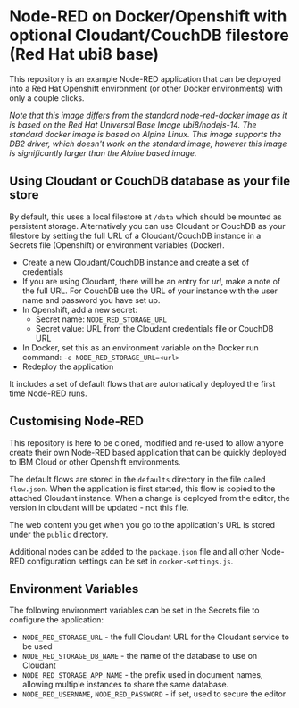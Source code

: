 # Node-RED on Docker/Openshift with optional Cloudant/CouchDB filestore (Red Hat ubi8 base)

This repository is an example Node-RED application that can be deployed into
a Red Hat Openshift environment (or other Docker environments) with only a couple clicks.

*Note that this image differs from the standard node-red-docker image as it is based on the Red Hat Universal Base Image ubi8/nodejs-14. The standard docker image is based on Alpine Linux. This image supports the DB2 driver, which doesn't work on the standard image, however this image is significantly larger than the Alpine based image.*

## Using Cloudant or CouchDB database as your file store

By default, this uses a local filestore at `/data` which should be mounted as persistent
storage. Alternatively you can use Cloudant or CouchDB as your filestore by setting the full URL of a Cloudant/CouchDB instance in a 
Secrets file (Openshift) or environment variables (Docker).

- Create a new Cloudant/CouchDB instance and create a set of credentials
- If you are using Cloudant, there will be an entry for *url*, make a note of the full URL. For CouchDB use the URL of your instance with the user name and password you have set up.
- In Openshift, add a new secret:
   * Secret name: `NODE_RED_STORAGE_URL`
   * Secret value: URL from the Cloudant credentials file or CouchDB URL
- In Docker, set this as an environment variable on the Docker run command: `-e NODE_RED_STORAGE_URL=<url>`
- Redeploy the application

It includes a set of default flows that are automatically deployed the first time
Node-RED runs.

## Customising Node-RED

This repository is here to be cloned, modified and re-used to allow anyone create
their own Node-RED based application that can be quickly deployed to IBM Cloud or other Openshift
environments.

The default flows are stored in the `defaults` directory in the file called `flow.json`.
When the application is first started, this flow is copied to the attached Cloudant
instance. When a change is deployed from the editor, the version in cloudant will
be updated - not this file.

The web content you get when you go to the application's URL is stored under the
`public` directory.

Additional nodes can be added to the `package.json` file and all other Node-RED
configuration settings can be set in `docker-settings.js`.


## Environment Variables

The following environment variables can be set in the Secrets file to configure the application:

 - `NODE_RED_STORAGE_URL` - the full Cloudant URL for the Cloudant service to be used
 - `NODE_RED_STORAGE_DB_NAME` - the name of the database to use on Cloudant
 - `NODE_RED_STORAGE_APP_NAME` - the prefix used in document names, allowing multiple instances
    to share the same database.
 - `NODE_RED_USERNAME`, `NODE_RED_PASSWORD` - if set, used to secure the editor
